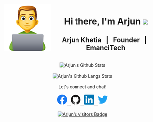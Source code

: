 <img src="https://github.com/arjunkhetia/arjunkhetia/blob/master/images/developer.png" align="left" width="150" height="150">
<div align="center">
   <h1>Hi there, I'm Arjun  <img src="https://media.giphy.com/media/hvRJCLFzcasrR4ia7z/giphy.gif" width="25px"> </h1>
</div>
<div align="center">
   <h2> Arjun Khetia &nbsp; | &nbsp; Founder &nbsp; | &nbsp; EmanciTech </h2>
</div>
<br />
<div align="center">
   <img src="https://github-readme-stats.vercel.app/api?username=arjunkhetia&show_icons=true" align="center" alt="Arjun's Github Stats" />
</div>
<br />
<div align="center">
   <img src="https://github-readme-stats.vercel.app/api/top-langs/?username=arjunkhetia&langs_count=10&layout=compact" align="center" alt="Arjun's Github Langs Stats" />
</div>
<br />
<div align="center">
   Let's connect and chat!
</div>
<br />
<div align="center">
   <span>
      <a target="_blank" href="https://www.facebook.com/arjunkhetia" />
      <img height="32" width="32" src="https://github.com/arjunkhetia/arjunkhetia/blob/master/images/facebook.svg" />
   </span>
   &nbsp;
   <img height="32" width="32" src="https://github.com/arjunkhetia/arjunkhetia/blob/master/images/github.svg" />
   &nbsp;
   <img height="32" width="32" src="https://github.com/arjunkhetia/arjunkhetia/blob/master/images/linkedin.svg" />
   &nbsp;
   <img height="32" width="32" src="https://github.com/arjunkhetia/arjunkhetia/blob/master/images/twitter.svg" />
</div>
<br />
<div align="center">
   <img src="https://visitor-badge.glitch.me/badge?page_id=arjunkhetia" align="center" alt="Arjun's visitors Badge" />
</div>
